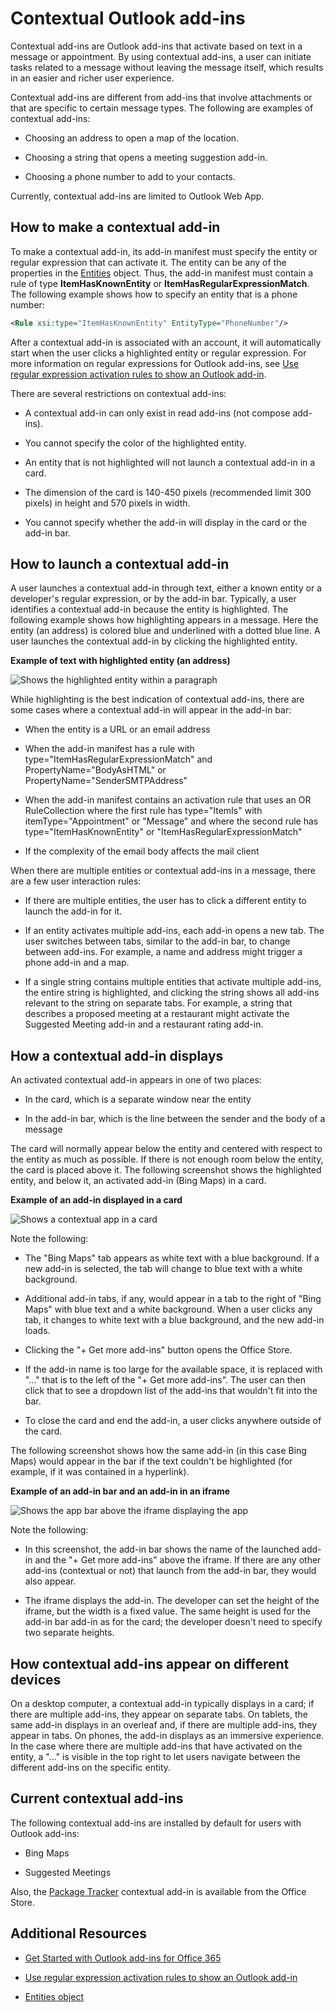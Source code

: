 
# Contextual Outlook add-ins

Contextual add-ins are Outlook add-ins that activate based on text in a message or appointment. By using contextual add-ins, a user can initiate tasks related to a message without leaving the message itself, which results in an easier and richer user experience.

Contextual add-ins are different from add-ins that involve attachments or that are specific to certain message types. The following are examples of contextual add-ins:


- Choosing an address to open a map of the location.
    
- Choosing a string that opens a meeting suggestion add-in.
    
- Choosing a phone number to add to your contacts.
    
Currently, contextual add-ins are limited to Outlook Web App.

## How to make a contextual add-in

To make a contextual add-in, its add-in manifest must specify the entity or regular expression that can activate it. The entity can be any of the properties in the [Entities](../../reference/outlook/simple-types.md) object. Thus, the add-in manifest must contain a rule of type **ItemHasKnownEntity** or **ItemHasRegularExpressionMatch**. The following example shows how to specify an entity that is a phone number:


```XML
<Rule xsi:type="ItemHasKnownEntity" EntityType="PhoneNumber"/>

```

After a contextual add-in is associated with an account, it will automatically start when the user clicks a highlighted entity or regular expression. For more information on regular expressions for Outlook add-ins, see [Use regular expression activation rules to show an Outlook add-in](../outlook/use-regular-expressions-to-show-an-outlook-add-in.md).

There are several restrictions on contextual add-ins:


- A contextual add-in can only exist in read add-ins (not compose add-ins).
    
- You cannot specify the color of the highlighted entity.
    
- An entity that is not highlighted will not launch a contextual add-in in a card.
    
- The dimension of the card is 140-450 pixels (recommended limit 300 pixels) in height and 570 pixels in width.
    
- You cannot specify whether the add-in will display in the card or the add-in bar.
    

## How to launch a contextual add-in

A user launches a contextual add-in through text, either a known entity or a developer's regular expression, or by the add-in bar. Typically, a user identifies a contextual add-in because the entity is highlighted. The following example shows how highlighting appears in a message. Here the entity (an address) is colored blue and underlined with a dotted blue line. A user launches the contextual add-in by clicking the highlighted entity. 


**Example of text with highlighted entity (an address)**

![Shows the highlighted entity within a paragraph](../../images/828175bb-4579-4454-abbd-1987fffe5052.jpg)

While highlighting is the best indication of contextual add-ins, there are some cases where a contextual add-in will appear in the add-in bar:

- When the entity is a URL or an email address
    
- When the add-in manifest has a rule with type="ItemHasRegularExpressionMatch" and PropertyName="BodyAsHTML" or PropertyName="SenderSMTPAddress"
    
- When the add-in manifest contains an activation rule that uses an OR RuleCollection where the first rule has type="ItemIs" with itemType="Appointment" or "Message" and where the second rule has type="ItemHasKnownEntity" or "ItemHasRegularExpressionMatch"
    
- If the complexity of the email body affects the mail client
    
When there are multiple entities or contextual add-ins in a message, there are a few user interaction rules:



- If there are multiple entities, the user has to click a different entity to launch the add-in for it.
    
- If an entity activates multiple add-ins, each add-in opens a new tab. The user switches between tabs, similar to the add-in bar, to change between add-ins. For example, a name and address might trigger a phone add-in and a map.
    
- If a single string contains multiple entities that activate multiple add-ins, the entire string is highlighted, and clicking the string shows all add-ins relevant to the string on separate tabs. For example, a string that describes a proposed meeting at a restaurant might activate the Suggested Meeting add-in and a restaurant rating add-in.
    

## How a contextual add-in displays

An activated contextual add-in appears in one of two places:


- In the card, which is a separate window near the entity
    
- In the add-in bar, which is the line between the sender and the body of a message
    
The card will normally appear below the entity and centered with respect to the entity as much as possible. If there is not enough room below the entity, the card is placed above it. The following screenshot shows the highlighted entity, and below it, an activated add-in (Bing Maps) in a card.


**Example of an add-in displayed in a card**

![Shows a contextual app in a card](../../images/59bcabc2-7cb0-4b9b-bb9f-06089dca9c31.png)

Note the following:

- The "Bing Maps" tab appears as white text with a blue background. If a new add-in is selected, the tab will change to blue text with a white background.
    
- Additional add-in tabs, if any, would appear in a tab to the right of "Bing Maps" with blue text and a white background. When a user clicks any tab, it changes to white text with a blue background, and the new add-in loads.
    
- Clicking the "+ Get more add-ins" button opens the Office Store.
    
- If the add-in name is too large for the available space, it is replaced with "..." that is to the left of the "+ Get more add-ins". The user can then click that to see a dropdown list of the add-ins that wouldn't fit into the bar.
    
- To close the card and end the add-in, a user clicks anywhere outside of the card.
    
The following screenshot shows how the same add-in (in this case Bing Maps) would appear in the bar if the text couldn't be highlighted (for example, if it was contained in a hyperlink).


**Example of an add-in bar and an add-in in an iframe**

![Shows the app bar above the iframe displaying the app](../../images/4adce8d2-6957-4d80-b365-7a36dc3cef11.jpg)

Note the following:

- In this screenshot, the add-in bar shows the name of the launched add-in and the "+ Get more add-ins" above the iframe. If there are any other add-ins (contextual or not) that launch from the add-in bar, they would also appear.
    
- The iframe displays the add-in. The developer can set the height of the iframe, but the width is a fixed value. The same height is used for the add-in bar add-in as for the card; the developer doesn't need to specify two separate heights.
    

## How contextual add-ins appear on different devices

On a desktop computer, a contextual add-in typically displays in a card; if there are multiple add-ins, they appear on separate tabs. On tablets, the same add-in displays in an overleaf and, if there are multiple add-ins, they appear in tabs. On phones, the add-in displays as an immersive experience. In the case where there are multiple add-ins that have activated on the entity, a "..." is visible in the top right to let users navigate between the different add-ins on the specific entity.


## Current contextual add-ins

The following contextual add-ins are installed by default for users with Outlook add-ins:


- Bing Maps 
    
- Suggested Meetings
    
Also, the [Package Tracker](https://store.office.com/package-tracker-WA104162083.aspx?assetid=WA104162083.aspx) contextual add-in is available from the Office Store.


## Additional Resources



- [Get Started with Outlook add-ins for Office 365](https://dev.outlook.com/MailAppsGettingStarted/GetStarted.aspx)
    
- [Use regular expression activation rules to show an Outlook add-in](../outlook/use-regular-expressions-to-show-an-outlook-add-in.md)

- [Entities object](https://dev.outlook.com/reference/add-ins/simple-types.mdl.aspx#Entities)
    
